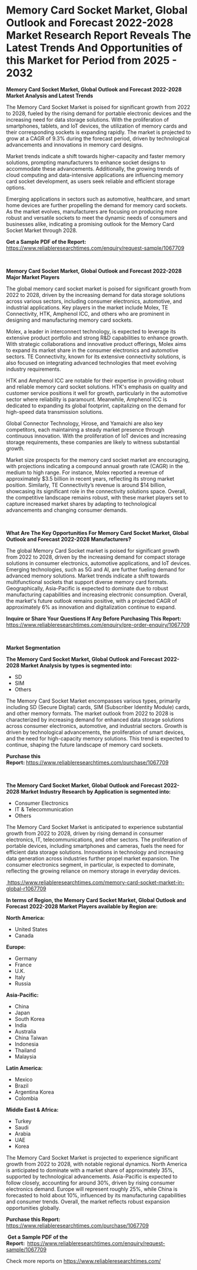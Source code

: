 <p><h1>Memory Card Socket Market, Global Outlook and Forecast 2022-2028 Market Research Report Reveals The Latest Trends And Opportunities of this Market for Period from 2025 - 2032</h1></p><p><strong>Memory Card Socket Market, Global Outlook and Forecast 2022-2028 Market Analysis and Latest Trends</strong></p>
<p><p>The Memory Card Socket Market is poised for significant growth from 2022 to 2028, fueled by the rising demand for portable electronic devices and the increasing need for data storage solutions. With the proliferation of smartphones, tablets, and IoT devices, the utilization of memory cards and their corresponding sockets is expanding rapidly. The market is projected to grow at a CAGR of 9.3% during the forecast period, driven by technological advancements and innovations in memory card designs.</p><p>Market trends indicate a shift towards higher-capacity and faster memory solutions, prompting manufacturers to enhance socket designs to accommodate these advancements. Additionally, the growing trends of cloud computing and data-intensive applications are influencing memory card socket development, as users seek reliable and efficient storage options.</p><p>Emerging applications in sectors such as automotive, healthcare, and smart home devices are further propelling the demand for memory card sockets. As the market evolves, manufacturers are focusing on producing more robust and versatile sockets to meet the dynamic needs of consumers and businesses alike, indicating a promising outlook for the Memory Card Socket Market through 2028.</p></p>
<p><strong>Get a Sample PDF of the Report:&nbsp;</strong> <a href="https://www.reliableresearchtimes.com/enquiry/request-sample/1067709?utm_campaign=3008&utm_medium=2&utm_source=Github&utm_content=ia&utm_term=21032025&utm_id=memory-card-socket-market-global-outlook-and-forecast-2022-2028">https://www.reliableresearchtimes.com/enquiry/request-sample/1067709</a></p>
<p>&nbsp;</p>
<p><strong>Memory Card Socket Market, Global Outlook and Forecast 2022-2028 Major Market Players</strong></p>
<p><p>The global memory card socket market is poised for significant growth from 2022 to 2028, driven by the increasing demand for data storage solutions across various sectors, including consumer electronics, automotive, and industrial applications. Key players in the market include Molex, TE Connectivity, HTK, Amphenol ICC, and others who are prominent in designing and manufacturing memory card sockets.</p><p>Molex, a leader in interconnect technology, is expected to leverage its extensive product portfolio and strong R&D capabilities to enhance growth. With strategic collaborations and innovative product offerings, Molex aims to expand its market share in the consumer electronics and automotive sectors. TE Connectivity, known for its extensive connectivity solutions, is also focused on integrating advanced technologies that meet evolving industry requirements.</p><p>HTK and Amphenol ICC are notable for their expertise in providing robust and reliable memory card socket solutions. HTK's emphasis on quality and customer service positions it well for growth, particularly in the automotive sector where reliability is paramount. Meanwhile, Amphenol ICC is dedicated to expanding its global footprint, capitalizing on the demand for high-speed data transmission solutions.</p><p>Global Connector Technology, Hirose, and Yamaichi are also key competitors, each maintaining a steady market presence through continuous innovation. With the proliferation of IoT devices and increasing storage requirements, these companies are likely to witness substantial growth.</p><p>Market size prospects for the memory card socket market are encouraging, with projections indicating a compound annual growth rate (CAGR) in the medium to high range. For instance, Molex reported a revenue of approximately $3.5 billion in recent years, reflecting its strong market position. Similarly, TE Connectivity’s revenue is around $14 billion, showcasing its significant role in the connectivity solutions space. Overall, the competitive landscape remains robust, with these market players set to capture increased market shares by adapting to technological advancements and changing consumer demands.</p></p>
<p>&nbsp;</p>
<p><strong>What Are The Key Opportunities For Memory Card Socket Market, Global Outlook and Forecast 2022-2028 Manufacturers?</strong></p>
<p><p>The global Memory Card Socket market is poised for significant growth from 2022 to 2028, driven by the increasing demand for compact storage solutions in consumer electronics, automotive applications, and IoT devices. Emerging technologies, such as 5G and AI, are further fueling demand for advanced memory solutions. Market trends indicate a shift towards multifunctional sockets that support diverse memory card formats. Geographically, Asia-Pacific is expected to dominate due to robust manufacturing capabilities and increasing electronic consumption. Overall, the market's future outlook remains positive, with a projected CAGR of approximately 6% as innovation and digitalization continue to expand.</p></p>
<p><strong>Inquire or Share Your Questions If Any Before Purchasing This Report:</strong> <a href="https://www.reliableresearchtimes.com/enquiry/pre-order-enquiry/1067709?utm_campaign=3008&utm_medium=2&utm_source=Github&utm_content=ia&utm_term=21032025&utm_id=memory-card-socket-market-global-outlook-and-forecast-2022-2028">https://www.reliableresearchtimes.com/enquiry/pre-order-enquiry/1067709</a></p>
<p>&nbsp;</p>
<p><strong>Market Segmentation</strong></p>
<p><strong>The Memory Card Socket Market, Global Outlook and Forecast 2022-2028 Market Analysis by types is segmented into:</strong></p>
<p><ul><li>SD</li><li>SIM</li><li>Others</li></ul></p>
<p><p>The Memory Card Socket Market encompasses various types, primarily including SD (Secure Digital) cards, SIM (Subscriber Identity Module) cards, and other memory formats. The market outlook from 2022 to 2028 is characterized by increasing demand for enhanced data storage solutions across consumer electronics, automotive, and industrial sectors. Growth is driven by technological advancements, the proliferation of smart devices, and the need for high-capacity memory solutions. This trend is expected to continue, shaping the future landscape of memory card sockets.</p></p>
<p><strong>Purchase this Report:&nbsp;</strong><a href="https://www.reliableresearchtimes.com/purchase/1067709?utm_campaign=3008&utm_medium=2&utm_source=Github&utm_content=ia&utm_term=21032025&utm_id=memory-card-socket-market-global-outlook-and-forecast-2022-2028">https://www.reliableresearchtimes.com/purchase/1067709</a></p>
<p>&nbsp;</p>
<p><strong>The Memory Card Socket Market, Global Outlook and Forecast 2022-2028 Market Industry Research by Application is segmented into:</strong></p>
<p><ul><li>Consumer Electronics</li><li>IT & Telecommunication</li><li>Others</li></ul></p>
<p><p>The Memory Card Socket Market is anticipated to experience substantial growth from 2022 to 2028, driven by rising demand in consumer electronics, IT, telecommunications, and other sectors. The proliferation of portable devices, including smartphones and cameras, fuels the need for efficient data storage solutions. Innovations in technology and increasing data generation across industries further propel market expansion. The consumer electronics segment, in particular, is expected to dominate, reflecting the growing reliance on memory storage in everyday devices.</p></p>
<p><a href="https://www.reliableresearchtimes.com/memory-card-socket-market-in-global-r1067709?utm_campaign=3008&utm_medium=2&utm_source=Github&utm_content=ia&utm_term=21032025&utm_id=memory-card-socket-market-global-outlook-and-forecast-2022-2028">&nbsp;https://www.reliableresearchtimes.com/memory-card-socket-market-in-global-r1067709</a></p>
<p><strong>In terms of Region, the Memory Card Socket Market, Global Outlook and Forecast 2022-2028 Market Players available by Region are:</strong></p>
<p>
    <p> <strong> North America: </strong>
        <ul>
            <li>United States</li>
            <li>Canada</li>
        </ul>
        </p> 
    <p> <strong> Europe: </strong>
        <ul>
            <li>Germany</li>
            <li>France</li>
            <li>U.K.</li>
            <li>Italy</li>
            <li>Russia</li>
        </ul>
        </p> 
    <p> <strong> Asia-Pacific: </strong>
        <ul>
            <li>China</li>
            <li>Japan</li>
            <li>South Korea</li>
            <li>India</li>
            <li>Australia</li>
            <li>China Taiwan</li>
            <li>Indonesia</li>
            <li>Thailand</li>
            <li>Malaysia</li>
        </ul>
        </p> 
    <p> <strong> Latin America: </strong>
        <ul>
            <li>Mexico</li>
            <li>Brazil</li>
            <li>Argentina Korea</li>
            <li>Colombia</li>
        </ul>
        </p> 
    <p> <strong> Middle East & Africa: </strong>
        <ul>
            <li>Turkey</li>
            <li>Saudi</li>
            <li>Arabia</li>
            <li>UAE</li>
            <li>Korea</li>
        </ul>
    </p>
    </p>
<p><p>The Memory Card Socket Market is projected to experience significant growth from 2022 to 2028, with notable regional dynamics. North America is anticipated to dominate with a market share of approximately 35%, supported by technological advancements. Asia-Pacific is expected to follow closely, accounting for around 30%, driven by rising consumer electronics demand. Europe will represent roughly 25%, while China is forecasted to hold about 10%, influenced by its manufacturing capabilities and consumer trends. Overall, the market reflects robust expansion opportunities globally.</p></p>
<p><strong>Purchase this Report: </strong><a href="https://www.reliableresearchtimes.com/purchase/1067709?utm_campaign=3008&utm_medium=2&utm_source=Github&utm_content=ia&utm_term=21032025&utm_id=memory-card-socket-market-global-outlook-and-forecast-2022-2028">https://www.reliableresearchtimes.com/purchase/1067709</a></p>
<p>&nbsp;<strong>Get a Sample PDF of the Report:&nbsp;&nbsp;</strong><a href="https://www.reliableresearchtimes.com/enquiry/request-sample/1067709?utm_campaign=3008&utm_medium=2&utm_source=Github&utm_content=ia&utm_term=21032025&utm_id=memory-card-socket-market-global-outlook-and-forecast-2022-2028">https://www.reliableresearchtimes.com/enquiry/request-sample/1067709</a></p>
<p><strong></strong></p>
<p>Check more reports on <a href="https://www.reliableresearchtimes.com/?utm_campaign=3008&utm_medium=2&utm_source=Github&utm_content=ia&utm_term=21032025&utm_id=memory-card-socket-market-global-outlook-and-forecast-2022-2028">https://www.reliableresearchtimes.com/</a></p>